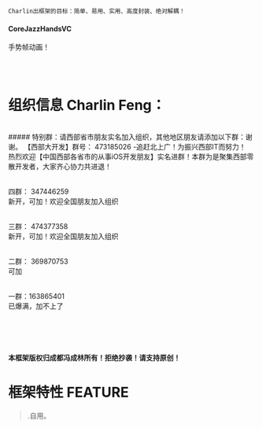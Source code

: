 

    Charlin出框架的目标：简单、易用、实用、高度封装、绝对解耦！

#### CoreJazzHandsVC
手势帧动画！<br />

<br /><br />

组织信息 Charlin Feng：
===============
<br />
##### 特别群：请西部省市朋友实名加入组织，其他地区朋友请添加以下群：谢谢。
【西部大开发】群号： 473185026  -追赶北上广！为振兴西部IT而努力！<br />
热烈欢迎【中国西部各省市的从事iOS开发朋友】实名进群！本群为是聚集西部零散开发者，大家齐心协力共进退！ <br /><br />

四群： 347446259<br />
新开，可加！欢迎全国朋友加入组织 <br /><br />

三群： 474377358<br />
新开，可加！欢迎全国朋友加入组织 <br /><br />

二群： 369870753<br />
可加<br /><br />

一群：163865401<br />
已爆满，加不上了<br /><br />

<br /><br />

#### 本框架版权归成都冯成林所有！拒绝抄袭！请支持原创！

框架特性 FEATURE
===============
>.自用。<br />

<br /><br /><br />

